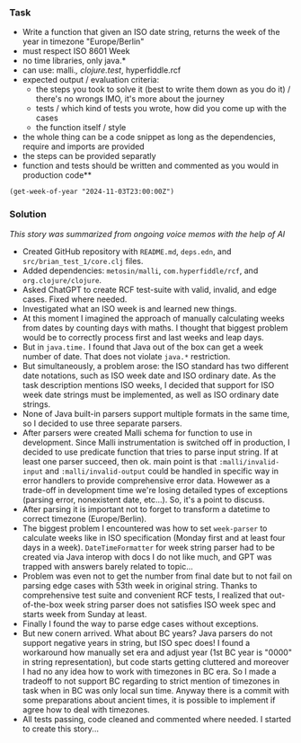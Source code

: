 ### Task

* Write a function that given an ISO date string, returns the week of the year in timezone "Europe/Berlin"
* must respect ISO 8601 Week
* no time libraries, only java.*
* can use: malli.*, clojure.test*, hyperfiddle.rcf
* expected output / evaluation criteria:
   - the steps you took to solve it (best to write them down as you do it) / there's no wrongs IMO, it's more about the journey
   - tests / which kind of tests you wrote, how did you come up with the cases
   - the function itself / style
* the whole thing can be a code snippet as long as the dependencies, require and imports are provided
* the steps can be provided separatly
* function and tests should be written and commented as you would in production code**

`(get-week-of-year "2024-11-03T23:00:00Z")`

### Solution

*This story was summarized from ongoing voice memos with the help of AI*

* Created GitHub repository with `README.md`, `deps.edn`, and `src/brian_test_1/core.clj` files.
* Added dependencies: `metosin/malli`, `com.hyperfiddle/rcf`, and `org.clojure/clojure`.
* Asked ChatGPT to create RCF test-suite with valid, invalid, and edge cases. Fixed where needed.
* Investigated what an ISO week is and learned new things.
* At this moment I imagined the approach of manually calculating weeks from dates by counting days with maths. I thought that biggest problem would be to correctly process first and last weeks and leap days.
* But in `java.time.` I found that Java out of the box can get a week number of date. That does not violate `java.*` restriction.
* But simultaneously, a problem arose: the ISO standard has two different date notations, such as ISO week date and ISO ordinary date. As the task description mentions ISO weeks, I decided that support for ISO week date strings must be implemented, as well as ISO ordinary date strings.
* None of Java built-in parsers support multiple formats in the same time, so I decided to use three separate parsers.
* After parsers were created Malli schema for function to use in development. Since Malli instrumentation is switched off in production, I decided to use predicate function that tries to parse input string. If at least one parser succeed, then ok. main point is that `:malli/invalid-input` and `:malli/invalid-output` could be handled in specific way in error handlers to provide comprehensive error data. Howewer as a trade-off in development time we're losing detailed types of exceptions (parsing error, nonexistent date, etc...). So, it's a point to discuss.
* After parsing it is important not to forget to transform a datetime to correct timezone (Europe/Berlin).
* The biggest problem I encountered was how to set `week-parser` to calculate weeks like in ISO specification (Monday first and at least four days in a week). `DateTimeFormatter` for week string parser had to be created via Java interop with docs I do not like much, and GPT was trapped with answers barely related to topic...
* Problem was even not to get the number from final date but to not fail on parsing edge cases with 53th week in original string. Thanks to comprehensive test suite and convenient RCF tests, I realized that out-of-the-box week string parser does not satisfies ISO week spec and starts week from Sunday at least.
* Finally I found the way to parse edge cases without exceptions.
* But new conern arrived. What about BC years? Java parsers do not support negative years in string, but ISO spec does! I found a workaround how manually set era and adjust year (1st BC year is "0000" in string representation), but code starts getting cluttered and moreover I had no any idea how to work with timezones in BC era. So I made a tradeoff to not support BC regarding to strict mention of timezones in task when in BC was only local sun time. Anyway there is a commit with some preparations about ancient times, it is possible to implement if agree how to deal with timezones.
* All tests passing, code cleaned and commented where needed. I started to create this story...




